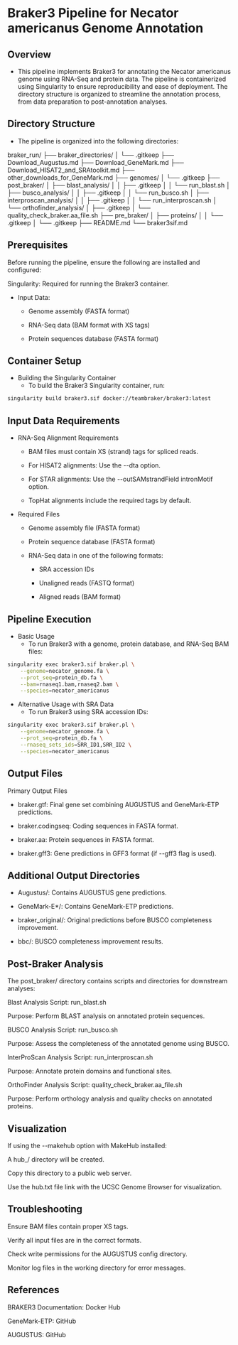 # Braker3 Pipeline for Necator americanus Genome Annotation
## Overview
- This pipeline implements Braker3 for annotating the Necator americanus genome using RNA-Seq and protein data. The pipeline is containerized using Singularity to ensure reproducibility and ease of deployment. The directory structure is organized to streamline the annotation process, from data preparation to post-annotation analyses.

## Directory Structure
- The pipeline is organized into the following directories:


braker_run/
├── braker_directories/
│   └── .gitkeep
├── Download_Augustus.md
├── Download_GeneMark.md
├── Download_HISAT2_and_SRAtoolkit.md
├── other_downloads_for_GeneMark.md
├── genomes/
│   └── .gitkeep
├── post_braker/
│   ├── blast_analysis/
│   │   ├── .gitkeep
│   │   └── run_blast.sh
│   ├── busco_analysis/
│   │   ├── .gitkeep
│   │   └── run_busco.sh
│   ├── interproscan_analysis/
│   │   ├── .gitkeep
│   │   └── run_interproscan.sh
│   └── orthofinder_analysis/
│       ├── .gitkeep
│       └── quality_check_braker.aa_file.sh
├── pre_braker/
│   ├── proteins/
│   │   └── .gitkeep
│   └── .gitkeep
├── README.md
└── braker3sif.md
## Prerequisites
Before running the pipeline, ensure the following are installed and configured:

Singularity: Required for running the Braker3 container.

- Input Data:

  - Genome assembly (FASTA format)

  - RNA-Seq data (BAM format with XS tags)

  - Protein sequences database (FASTA format)

## Container Setup
- Building the Singularity Container
  - To build the Braker3 Singularity container, run:

```bash
singularity build braker3.sif docker://teambraker/braker3:latest
```

## Input Data Requirements
- RNA-Seq Alignment Requirements
  - BAM files must contain XS (strand) tags for spliced reads.

  - For HISAT2 alignments: Use the --dta option.

  - For STAR alignments: Use the --outSAMstrandField intronMotif option.

  - TopHat alignments include the required tags by default.

- Required Files
  - Genome assembly file (FASTA format)

  - Protein sequence database (FASTA format)

  - RNA-Seq data in one of the following formats:

    - SRA accession IDs

    - Unaligned reads (FASTQ format)

    - Aligned reads (BAM format)

## Pipeline Execution
- Basic Usage
  - To run Braker3 with a genome, protein database, and RNA-Seq BAM files:

```bash
singularity exec braker3.sif braker.pl \
    --genome=necator_genome.fa \
    --prot_seq=protein_db.fa \
    --bam=rnaseq1.bam,rnaseq2.bam \
    --species=necator_americanus
```
- Alternative Usage with SRA Data
  - To run Braker3 using SRA accession IDs:

```bash
singularity exec braker3.sif braker.pl \
    --genome=necator_genome.fa \
    --prot_seq=protein_db.fa \
    --rnaseq_sets_ids=SRR_ID1,SRR_ID2 \
    --species=necator_americanus
```
## Output Files
Primary Output Files
- braker.gtf: Final gene set combining AUGUSTUS and GeneMark-ETP predictions.

- braker.codingseq: Coding sequences in FASTA format.

- braker.aa: Protein sequences in FASTA format.

- braker.gff3: Gene predictions in GFF3 format (if --gff3 flag is used).

## Additional Output Directories
- Augustus/: Contains AUGUSTUS gene predictions.

- GeneMark-E*/: Contains GeneMark-ETP predictions.

- braker_original/: Original predictions before BUSCO completeness improvement.

- bbc/: BUSCO completeness improvement results.

## Post-Braker Analysis
The post_braker/ directory contains scripts and directories for downstream analyses:

Blast Analysis
Script: run_blast.sh

Purpose: Perform BLAST analysis on annotated protein sequences.

BUSCO Analysis
Script: run_busco.sh

Purpose: Assess the completeness of the annotated genome using BUSCO.

InterProScan Analysis
Script: run_interproscan.sh

Purpose: Annotate protein domains and functional sites.

OrthoFinder Analysis
Script: quality_check_braker.aa_file.sh

Purpose: Perform orthology analysis and quality checks on annotated proteins.

## Visualization
If using the --makehub option with MakeHub installed:

A hub_/ directory will be created.

Copy this directory to a public web server.

Use the hub.txt file link with the UCSC Genome Browser for visualization.

## Troubleshooting
Ensure BAM files contain proper XS tags.

Verify all input files are in the correct formats.

Check write permissions for the AUGUSTUS config directory.

Monitor log files in the working directory for error messages.

## References
BRAKER3 Documentation: Docker Hub

GeneMark-ETP: GitHub

AUGUSTUS: GitHub
